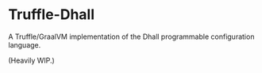 # Truffle-Dhall

A Truffle/GraalVM implementation of the Dhall programmable
configuration language.

(Heavily WIP.)
